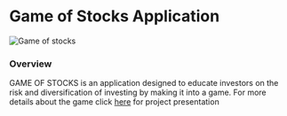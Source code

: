 # Game of Stocks Application

![Game of stocks]("./Resources/Images/game_of_stocks.png")

### Overview 
GAME OF STOCKS is an application designed to educate investors on the risk and diversification of investing by making it into a game. For more details about the game click [here](https://docs.google.com/presentation/d/1sa5mNEdHo_kkSVoBjFAh5inRiHdDfDfyY5fwNHRcJQQ/edit#slide=id.g239b81895b5_0_0) for project presentation 


